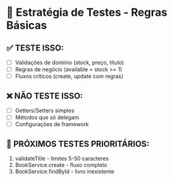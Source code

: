 # 🧪 Estratégia de Testes - Regras Básicas

## ✅ TESTE ISSO:

- [ ] Validações de domínio (stock, preço, título)
- [ ] Regras de negócio (available = stock >= 1)
- [ ] Fluxos críticos (create, update com regras)

## ❌ NÃO TESTE ISSO:

- [ ] Getters/Setters simples
- [ ] Métodos que só delegam
- [ ] Configurações de framework

## 🎯 PRÓXIMOS TESTES PRIORITÁRIOS:

1. validateTitle - limites 5-50 caracteres
2. BookService.create - fluxo completo
3. BookService.findById - livro inexistente